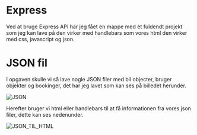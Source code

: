 # Express
Ved at bruge Express API har jeg fået en mappe med et fuldendt projekt som jeg kan lave på den virker med handlebars som vores html den virker med css, javascript og json.

# JSON fil
I opgaven skulle vi så lave nogle JSON filer med bil objecter, bruger objekter og bookinger, det har jeg lavet som kan ses på billedet herunder.

![JSON](https://user-images.githubusercontent.com/54976149/94660698-4f4c0000-0306-11eb-94d0-56bd521a253a.PNG)

Herefter bruger vi html eller handlebars til at få informationen fra vores json filer, dette kan ses nedenunder.

![JSON_TIL_HTML](https://user-images.githubusercontent.com/54976149/94660851-8a4e3380-0306-11eb-9724-2b0a4f2203b6.PNG)
